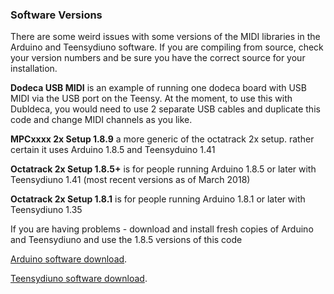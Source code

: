 ### Software Versions

There are some weird issues with some versions of the MIDI libraries in the Arduino and Teensydiuno software. If you are compiling from source, check your version numbers and be sure you have the correct source for your installation.

**Dodeca USB MIDI** is an example of running one dodeca board with USB MIDI via the USB port on the Teensy. At the moment, to use this with Dubldeca, you would need to use 2 separate USB cables and duplicate this code and change MIDI channels as you like.

**MPCxxxx 2x Setup 1.8.9** a more generic of the octatrack 2x setup.  rather certain it uses Arduino 1.8.5 and Teensyduino 1.41

**Octatrack 2x Setup 1.8.5+** is for people running Arduino 1.8.5 or later with Teensydiuno 1.41 (most recent versions as of March 2018)

**Octatrack 2x Setup 1.8.1** is for people running Arduino 1.8.1 or later with Teensydiuno 1.35

If you are having problems - download and install fresh copies of Arduino and Teensydiuno and use the 1.8.5 versions of this code

[Arduino software download](https://www.arduino.cc/en/Main/Software).
	
[Teensydiuno software download](https://www.pjrc.com/teensy/td_download.html).
